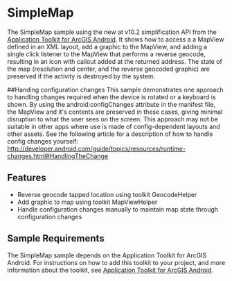 # SimpleMap
The SimpleMap sample using the new at v10.2 simplification API from the [Application Toolkit for ArcGIS Android](https://developers.arcgis.com/en/android/guide/application-framework.htm).  It shows how to access a a MapView defined in an XML layout, add a graphic to the MapView, and adding a single click listener to the MapView that performs a reverse geocode, resulting in an icon with callout added at the returned address. The state of the map (resolution and center, and the reverse geocoded graphic) are preserved if the activity is destroyed by the system.  

##Handing configuration changes
This sample demonstrates one approach to handling changes required when the device is rotated or a keyboard is shown. By using the android:configChanges attribute in the manifest file, the MapView and it's contents are preserved in these cases, giving minimal disruption to what the user sees on the screen. This approach may not be suitable in other apps where use is made of config-dependent layouts and other assets. See the following article for a description of how to handle config changes yourself:
http://developer.android.com/guide/topics/resources/runtime-changes.html#HandlingTheChange

## Features
* Reverse geocode tapped location using toolkit GeocodeHelper
* Add graphic to map using toolkit MapViewHelper
* Handle configuration changes manually to maintain map state through configuration changes 

## Sample Requirements
The SimpleMap sample depends on the Application Toolkit for ArcGIS Android. For instructions on how to add this toolkit to your project, and more information about the toolkit, see [Application Toolkit for ArcGIS Android](https://developers.arcgis.com/android/guide/application-framework.htm).
